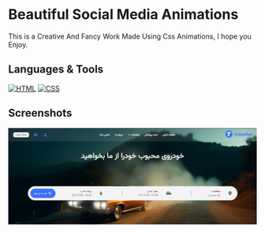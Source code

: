 
# Beautiful Social Media Animations

This is a Creative And Fancy Work Made Using Css Animations,
I hope you Enjoy.


## Languages & Tools


[![HTML](https://img.shields.io/badge/HTML5-E34F26?style=for-the-badge&logo=html5&logoColor=white)](https://www.w3schools.com/html/) 
[![CSS](https://img.shields.io/badge/CSS3-1572B6?style=for-the-badge&logo=css3&logoColor=white)](https://www.w3schools.com/css/)



## Screenshots

![App Screenshot](https://github.com/RezaSoofian/Persian-RentCar-website/blob/master/RM.1.png)

